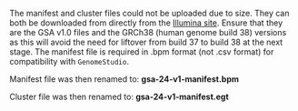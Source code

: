 The manifest and cluster files could not be uploaded due to size. They can both be downloaded from directly from the [Illumina site][gsa]. Ensure that they are the GSA v1.0 files and the GRCh38 (human genome build 38) versions as this will avoid the need for liftover from build 37 to build 38 at the next stage. The manifest file is required in .bpm format (not .csv format) for compatibility with `GenomeStudio`.

Manifest file was then renamed to: **gsa-24-v1-manifest.bpm**

Cluster file was then renamed to: **gsa-24-v1-manifest.egt**

[gsa]: https://emea.support.illumina.com/array/array_kits/infinium-global-screening-array/downloads.html
